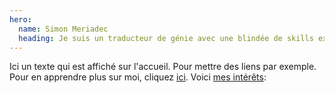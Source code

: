 ```yaml
---
hero:
  name: Simon Meriadec
  heading: Je suis un traducteur de génie avec une blindée de skills exceptionnels.
---
```


Ici un texte qui est affiché sur l'accueil. Pour mettre des liens par exemple. Pour en apprendre plus sur moi, cliquez [ici](/about). Voici [mes intérêts](/interests):
